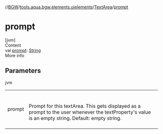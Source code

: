 //[BGW](../../../index.md)/[tools.aqua.bgw.elements.uielements](../index.md)/[TextArea](index.md)/[prompt](prompt.md)



# prompt  
[jvm]  
Content  
val [prompt](prompt.md): [String](https://kotlinlang.org/api/latest/jvm/stdlib/kotlin/-string/index.html)  
More info  


## Parameters  
  
jvm  
  
| | |
|---|---|
| <a name="tools.aqua.bgw.elements.uielements/TextArea/prompt/#/PointingToDeclaration/"></a>prompt| <a name="tools.aqua.bgw.elements.uielements/TextArea/prompt/#/PointingToDeclaration/"></a><br><br>Prompt for this textArea.     This gets displayed as a prompt to the user whenever the textProperty's value is an empty string.     Default: empty string.<br><br>|
  
  



